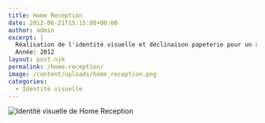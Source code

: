 ```yaml
---
title: Home Reception
date: 2012-06-21T15:15:08+00:00
author: admin
excerpt: |
  Réalisation de l'identité visuelle et déclinaison papeterie pour un service de traiteur à domicile jeune et dynamique. Pour symboliser ce service, le noeud papillon a été choisi pour son caractère haut de gamme et rigoureux.
  Année: 2012
layout: post.njk
permalink: /home-reception/
image: /content/uploads/home_reception.png
categories:
  - Identité visuelle
---
```

![Identité visuelle de Home Reception](./content/uploads/home_reception.png)
